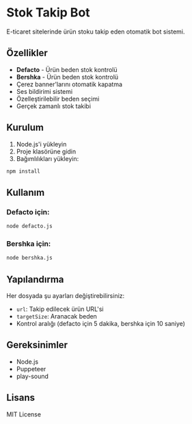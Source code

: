 # Stok Takip Bot

E-ticaret sitelerinde ürün stoku takip eden otomatik bot sistemi.

## Özellikler

- **Defacto** - Ürün beden stok kontrolü
- **Bershka** - Ürün beden stok kontrolü
- Çerez banner'larını otomatik kapatma
- Ses bildirimi sistemi
- Özelleştirilebilir beden seçimi
- Gerçek zamanlı stok takibi

## Kurulum

1. Node.js'i yükleyin
2. Proje klasörüne gidin
3. Bağımlılıkları yükleyin:

```bash
npm install
```

## Kullanım

### Defacto için:
```bash
node defacto.js
```

### Bershka için:

```bash
node bershka.js
```

## Yapılandırma

Her dosyada şu ayarları değiştirebilirsiniz:

- `url`: Takip edilecek ürün URL'si
- `targetSize`: Aranacak beden
- Kontrol aralığı (defacto için 5 dakika, bershka için 10 saniye)

## Gereksinimler

- Node.js
- Puppeteer
- play-sound

## Lisans

MIT License
